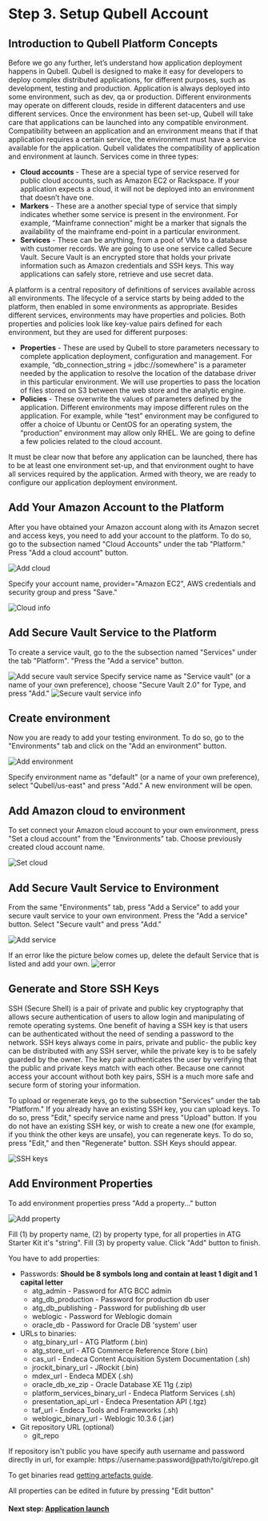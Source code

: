 Step 3. Setup Qubell Account
============================

Introduction to Qubell Platform Concepts
----------------------------------------
Before we go any further, let’s understand how application deployment happens in Qubell. Qubell is designed to make it easy for developers to deploy complex distributed applications, for different purposes, such as development, testing and production. 
  Application is always deployed into some environment, such as dev, qa or production. Different environments may operate on different clouds, reside in different datacenters and use different services. Once the environment has been set-up, Qubell will take care that applications can be launched into any compatible environment. Compatibility between an application and an environment means that if that application requires a certain service, the environment must have a service available for the application. Qubell validates the compatibility of application and environment at launch. Services come in three types:
  
- **Cloud accounts** - These are a special type of service reserved for public cloud accounts, such as Amazon EC2 or Rackspace. If your application expects a cloud, it will not be deployed into an environment that doesn’t have one.
- **Markers** - These are a another special type of service that simply indicates whether some service is present in the environment. For example, “Mainframe connection” might be a marker that signals the availability of the mainframe end-point in a particular environment. 
- **Services** - These can be anything, from a pool of VMs to a database with customer records. We are going to use one service called Secure Vault. Secure Vault is an encrypted store that holds your private information such as Amazon credentials and SSH keys. This way applications can safely store, retrieve and use secret data. 

A platform is a central repository of definitions of services available across all environments. The lifecycle of a service starts by being added to the platform, then enabled in some environments as appropriate. 
  Besides different services, environments may have properties and policies. Both properties and policies look like key-value pairs defined for each environment, but they are used for different purposes:
  
- **Properties** - These are used by Qubell to store parameters necessary to complete application deployment, configuration and management. For example, “db_connection_string = jdbc://somewhere” is a parameter needed by the application to resolve the location of the database driver in this particular environment. We will use properties to pass the location of files stored on S3 between the web store and the analytic engine.
- **Policies** - These overwrite the values of parameters defined by the application. Different environments may impose different rules on the application. For example, while “test” environment may be configured to offer a choice of Ubuntu or CentOS for an operating system, the “production” environment may allow only RHEL. We are going to define a few policies related to the cloud account. 

It must be clear now that before any application can be launched, there has to be at least one environment set-up, and that environment ought to have all services required by the application.
Armed with theory, we are ready to configure our application deployment environment.  

Add Your Amazon Account to the Platform
---------------------------------------
After you have obtained your Amazon account along with its Amazon secret and access keys, you need to add your account to the platform. To do so, go to the subsection named "Cloud Accounts" under the tab "Platform." Press "Add a cloud account" button. 

![Add cloud](images/qubell-add-cloud-account.png)

Specify your account name, provider="Amazon EC2", AWS credentials and security group and press "Save."

![Cloud info](images/qubell-cloud-info.png)

Add Secure Vault Service to the Platform
----------------------------------------
To create a service vault, go to the the subsection named "Services" under the tab "Platform". "Press the "Add a service" button. 

![Add secure vault service](images/qubell-services.png)
Specify service name as "Service vault" (or a name of your own preference), choose "Secure Vault 2.0" for Type, and press "Add."
![Secure vault service info](images/qubell-services-2.png)


Create environment
-------------------------
Now you are ready to add your testing environment. To do so, go to the "Environments" tab and click on the "Add an environment" button. 

![Add environment](images/qubell-environment.png)

Specify environment name as "default" (or a name of your own preference), select "Qubell/us-east" and press "Add." A new environment will be open. 

Add Amazon cloud to environment
--------------------------------------
To set connect your Amazon cloud account to your own environment, press "Set a cloud account" from the "Environments" tab. Choose previously created cloud account name. 

![Set cloud](images/qubell-add-cloud-account.png)

Add Secure Vault Service to Environment
----------------------------------------------
From the same "Environments" tab, press "Add a Service" to add your secure vault service to your own environment. Press the "Add a service" button. Select "Secure vault" and press "Add."

![Add service](images/qubell-secure-vault.png)

If an error like the picture below comes up, delete the default Service that is listed and add your own.
![error](images/qubell-environment-error.png)

Generate and Store SSH Keys
---------------------------
SSH (Secure Shell) is a pair of private and public key cryptography that allows secure authentication of users to allow login and manipulating of remote operating systems. One benefit of having a SSH key is that users can be authenticated without the need of sending a password to the network. SSH keys always come in pairs, private and public- the public key can be distributed with any SSH server, while the private key is to be safely guarded by the owner. The key pair authenticates the user by verifying that the public and private keys match with each other. Because one cannot access your account without both key pairs, SSH is a much more safe and secure form of storing your information. 

To upload or regenerate keys, go to the subsection "Services" under the tab "Platform." If you already have an existing SSH key, you can upload keys. To do so, press "Edit," specify service name and press "Upload" button. If you do not have an existing SSH key, or wish to create a new one (for example, if you think the other keys are unsafe), you can regenerate keys. To do so, press "Edit," and then "Regenerate" button. SSH Keys should appear.

![SSH keys](images/qubell-ssh-keys.png)

Add Environment Properties
--------------------------

To add environment properties press "Add a property..." button

![Add property](images/qubell-add-property.png)

Fill (1) by property name, (2) by property type, for all properties in ATG Starter Kit it's "string". 
Fill (3) by property value. Click "Add" button to finish.

You have to add properties:

- Passwords:
**Should be 8 symbols long and contain at least 1 digit and 1 capital letter**
  + atg_admin - Password for ATG BCC admin
  + atg_db_production - Password for production db user
  + atg_db_publishing - Password for publishing db user
  + weblogic - Password for Weblogic domain
  + oracle_db - Password for Oracle DB 'system' user
- URLs to binaries:
  + atg_binary_url - ATG Platform (.bin)
  + atg_store_url - ATG Commerce Reference Store (.bin)
  + cas_url - Endeca Content Acquisition System Documentation (.sh)
  + jrockit_binary_url - JRockit (.bin)
  + mdex_url - Endeca MDEX (.sh)
  + oracle_db_xe_zip - Oracle Database XE 11g (.zip)
  + platform_services_binary_url - Endeca Platform Services (.sh)
  + presentation_api_url - Endeca Presentation API (.tgz)
  + taf_url - Endeca Tools and Frameworks (.sh)
  + weblogic_binary_url - Weblogic 10.3.6 (.jar)
- Git repository URL (optional)
  + git_repo

If repository isn't public you have specify auth username and password directly in url, for example:
https://username:password@path/to/git/repo.git

To get binaries read [getting artefacts guide](get-artefacts.md).

All properties can be edited in future by pressing "Edit button"

#### Next step: [Application launch](step-4-launch-guide.md)
